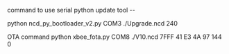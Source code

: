 command to use serial python update tool --

python ncd_py_bootloader_v2.py COM3 ./Upgrade.ncd 240

OTA command python xbee_fota.py COM8 ./V10.ncd 7FFF 41 E3 4A 97 144 0
